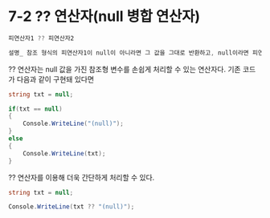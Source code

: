 # 7-2 ?? 연산자(null 병합 연산자)

```cs
피연산자1 ?? 피연산자2

설명_ 참조 형식의 피연산자1이 null이 아니라면 그 값을 그대로 반환하고, null이라면 피연산자2의 값을 반환하다.
```
?? 연산자는 null 값을 가진 참조형 변수를 손쉽게 처리할 수 있는 연산자다. 기존 코드가 다음과 같이 구현돼 있다면

```cs
string txt = null;

if(txt == null)
{
    Console.WriteLine("(null)");
}
else
{
    Console.WriteLine(txt);
}
```

?? 연산자를 이용해 더욱 간단하게 처리할 수 있다. 

```cs
string txt = null;

Console.WriteLine(txt ?? "(null)");
```